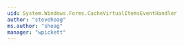 ```yaml
---
uid: System.Windows.Forms.CacheVirtualItemsEventHandler
author: "stevehoag"
ms.author: "shoag"
manager: "wpickett"
---
```

